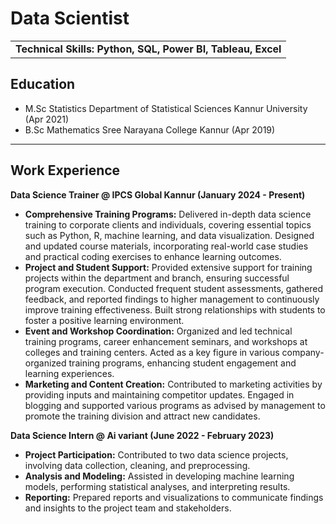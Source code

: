 # Data Scientist

<table><tr><td><strong>Technical Skills: Python, SQL, Power BI, Tableau, Excel</strong></td></tr></table>



## Education
- M.Sc Statistics   Department of Statistical Sciences
                     Kannur University (Apr 2021)
- B.Sc Mathematics  Sree Narayana College Kannur (Apr 2019)
  
***

## Work Experience

**Data Science Trainer @ IPCS Global Kannur (January 2024 - Present)**
- **Comprehensive Training Programs:** Delivered in-depth data science training to corporate clients and individuals, covering essential topics such as Python, R, machine learning, and data visualization. Designed and updated course materials, incorporating real-world case studies and practical coding exercises to enhance learning outcomes.
- **Project and Student Support:** Provided extensive support for training projects within the department and branch, ensuring successful program execution. Conducted frequent student assessments, gathered feedback, and reported findings to higher management to continuously improve training effectiveness. Built strong relationships with students to foster a positive learning environment.
- **Event and Workshop Coordination:** Organized and led technical training programs, career enhancement seminars, and workshops at colleges and training centers. Acted as a key figure in various company-organized training programs, enhancing student engagement and learning experiences.
- **Marketing and Content Creation:** Contributed to marketing activities by providing inputs and maintaining competitor updates. Engaged in blogging and supported various programs as advised by management to promote the training division and attract new candidates.

**Data Science Intern @ Ai variant (June 2022 - February 2023)**
- **Project Participation:** Contributed to two data science projects, involving data collection, cleaning, and preprocessing.
- **Analysis and Modeling:** Assisted in developing machine learning models, performing statistical analyses, and interpreting results.
- **Reporting:** Prepared reports and visualizations to communicate findings and insights to the project team and stakeholders.

